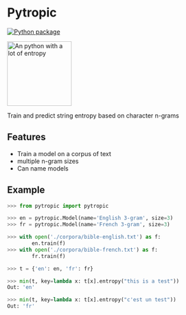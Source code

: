 # Pytropic

[![Python package](https://github.com/willf/pytropic/actions/workflows/test.yml/badge.svg)](https://github.com/willf/pytropic/actions/workflows/test.yml)


<img alt="An python with a lot of entropy" src="https://user-images.githubusercontent.com/37049/192400489-7a2fdc49-b29a-4299-a1c6-97c8b97b2eaf.png" width=150>



Train and predict string entropy based on character n-grams

## Features

-   Train a model on a corpus of text
-   multiple n-gram sizes
-   Can name models

## Example

```python
>>> from pytropic import pytropic

>>> en = pytropic.Model(name='English 3-gram', size=3)
>>> fr = pytropic.Model(name='French 3-gram', size=3)

>>> with open('./corpora/bible-english.txt') as f:
        en.train(f)
>>> with open('./corpora/bible-french.txt') as f:
        fr.train(f)

>>> t = {'en': en, 'fr': fr}

>>> min(t, key=lambda x: t[x].entropy("this is a test"))
Out: 'en'

>>> min(t, key=lambda x: t[x].entropy("c'est un test"))
Out: 'fr'
```
